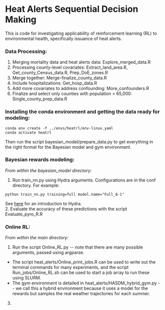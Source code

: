 # Heat Alerts Sequential Decision Making 

This is code for investigating applicability of reinforcement learning (RL) to environmental health, specifically issuance of heat alerts.

### Data Processing:
1. Merging mortality data and heat alerts data: Explore_merged_data.R
2. Processing county-level covariates: Extract_land_area.R, Get_county_Census_data.R, Prep_DoE_zones.R
3. Merge together: Merge-finalize_county_data.R
4. Include hospitalizations: Get_hosp_data.R
5. Add more covariates to address confounding: More_confounders.R
6. Finalize and select only counties with population > 65,000: Single_county_prep_data.R

### Installing the conda environment and getting the data ready for modeling:
```
conda env create -f ../envs/heatrl/env-linux.yaml
conda activate heatrl
```
Then run the script bayesian_model/prepare_data.py to get everything in the right format for the Bayesian model and gym environment.

### Bayesian rewards modeling:
*From within the bayesian_model directory:*
1. Run train_nn.py using Hydra arguments. Configurations are in the conf directory. For example:
```
python train_nn.py training=full model.name="Full_8-1"
```
See [here](https://hydra.cc/docs/intro/) for an introduction to Hydra. <br>
2. Evaluate the accuracy of these predictions with the script Evaluate_pyro_R.R

### Online RL:
*From within the main directory:*
1. Run the script Online_RL.py -- note that there are many possible arguments, passed using argparse.
  * The script heat_alerts/Online_print_jobs.R can be used to write out the terminal commands for many experiments, and the script Run_jobs/Online_RL.sh can be used to start a job array to run these using SLURM.
  * The gym environment is detailed in heat_alerts/HASDM_hybrid_gym.py -- we call this a hybrid environment because it uses a model for the rewards but samples the real weather trajectories for each summer.
3. 
